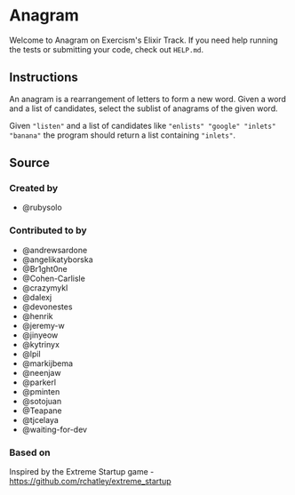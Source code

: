 # Anagram

Welcome to Anagram on Exercism's Elixir Track.
If you need help running the tests or submitting your code, check out `HELP.md`.

## Instructions

An anagram is a rearrangement of letters to form a new word.
Given a word and a list of candidates, select the sublist of anagrams of the given word.

Given `"listen"` and a list of candidates like `"enlists" "google"
"inlets" "banana"` the program should return a list containing
`"inlets"`.

## Source

### Created by

- @rubysolo

### Contributed to by

- @andrewsardone
- @angelikatyborska
- @Br1ght0ne
- @Cohen-Carlisle
- @crazymykl
- @dalexj
- @devonestes
- @henrik
- @jeremy-w
- @jinyeow
- @kytrinyx
- @lpil
- @markijbema
- @neenjaw
- @parkerl
- @pminten
- @sotojuan
- @Teapane
- @tjcelaya
- @waiting-for-dev

### Based on

Inspired by the Extreme Startup game - https://github.com/rchatley/extreme_startup